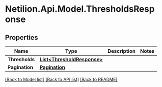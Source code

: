 # Netilion.Api.Model.ThresholdsResponse
## Properties

Name | Type | Description | Notes
------------ | ------------- | ------------- | -------------
**Thresholds** | [**List&lt;ThresholdResponse&gt;**](ThresholdResponse.md) |  | 
**Pagination** | [**Pagination**](Pagination.md) |  | 

[[Back to Model list]](../README.md#documentation-for-models) [[Back to API list]](../README.md#documentation-for-api-endpoints) [[Back to README]](../README.md)

